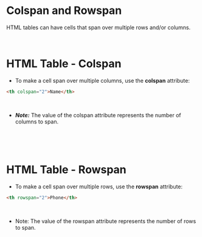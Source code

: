 # Colspan and Rowspan

HTML tables can have cells that span over multiple rows and/or columns.

&nbsp;

# HTML Table - Colspan

- To make a cell span over multiple columns, use the **colspan** attribute:

```html
<th colspan="2">Name</th>
```

&nbsp;

- **_Note:_** The value of the colspan attribute represents the number of columns to span.

&nbsp;

&nbsp;

# HTML Table - Rowspan

- To make a cell span over multiple rows, use the **rowspan** attribute:

```html
<th rowspan="2">Phone</th>
```

&nbsp;

- Note: The value of the rowspan attribute represents the number of rows to span.

&nbsp;

&nbsp;
